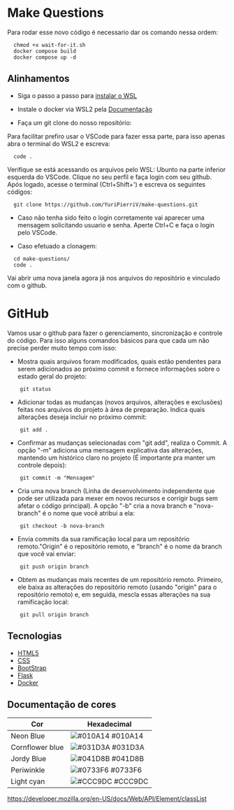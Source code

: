 # Make Questions

  Para rodar esse novo código é necessario dar os comando nessa ordem:
```
  chmod +x wait-for-it.sh
  docker compose build
  docker compose up -d
```


## Alinhamentos

- Siga o passo a passo para [instalar o WSL](https://github.com/codeedu/wsl2-docker-quickstart)
- Instale o docker via WSL2 pela [Documentação](https://docs.docker.com/desktop/install/ubuntu/)

- Faça um git clone do nosso repositório:

Para facilitar prefiro usar o VSCode para fazer essa parte, para isso apenas abra o terminal do WSL2 e escreva:

```
  code .
```
Verifique se está acessando os arquivos pelo WSL: Ubunto na parte inferior esquerda do VSCode. Clique no seu perfil e faça login com seu github. Após logado, acesse o terminal (Ctrl+Shift+') e escreva os seguintes códigos:

```
  git clone https://github.com/YuriPierriV/make-questions.git
```
- Caso não tenha sido feito o login corretamente vai aparecer uma mensagem solicitando usuario e senha. Aperte Ctrl+C e faça o login pelo VSCode.

- Caso efetuado a clonagem:

```
  cd make-questions/
  code .
```
Vai abrir uma nova janela agora já nos arquivos do repositório e vinculado com o github.

# GitHub

Vamos usar o github para fazer o gerenciamento, sincronização e controle do código. Para isso alguns comandos básicos para que cada um não precise perder muito tempo com isso:

- Mostra quais arquivos foram modificados, quais estão pendentes para serem adicionados ao próximo commit e fornece informações sobre o estado geral do projeto:

```
    git status
```

- Adicionar todas as mudanças (novos arquivos, alterações e exclusões) feitas nos arquivos do projeto à área de preparação. Indica quais alterações deseja incluir no próximo commit:

```
    git add .
```

-  Confirmar as mudanças selecionadas com "git add", realiza o Commit. A opção "-m" adiciona uma mensagem explicativa das alterações, mantendo um histórico claro no projeto (É importante pra manter um controle depois):

```
    git commit -m "Mensagem"
```

-  Cria uma nova branch (Linha de desenvolvimento independente que pode ser utilizada para mexer em novos recursos e corrigir bugs sem afetar o código principal). A opção "-b" cria a nova branch e "nova-branch" é o nome que você atribui a ela:

```
    git checkout -b nova-branch
```

-  Envia commits da sua ramificação local para um repositório remoto."Origin" é o repositório remoto, e "branch" é o nome da branch que você vai enviar:

```
    git push origin branch
```

-  Obtem as mudanças mais recentes de um repositório remoto. Primeiro, ele baixa as alterações do repositório remoto (usando "origin" para o repositório remoto) e, em seguida, mescla essas alterações na sua ramificação local:

```
    git pull origin branch
```
## Tecnologias

 - [HTML5](https://htmldog.com/guides/)
 - [CSS](https://htmldog.com/guides/css/)
 - [BootStrap](https://getbootstrap.com/docs/5.3/getting-started/introduction/)
 - [Flask](https://flask.palletsprojects.com/en/3.0.x/)
 - [Docker](https://docs.docker.com/)

## Documentação de cores

| Cor               | Hexadecimal                                                |
| ----------------- | ---------------------------------------------------------------- |
| Neon Blue       | ![#010A14](https://via.placeholder.com/10/010A14?text=+) #010A14 |
| Cornflower blue   | ![#031D3A](https://via.placeholder.com/10/031D3A?text=+) #031D3A |
| Jordy Blue       | ![#041D8B](https://via.placeholder.com/10/041D8B?text=+) #041D8B |
| Periwinkle       | ![#0733F6](https://via.placeholder.com/10/0733F6?text=+) #0733F6 |
| Light cyan       | ![#CCC9DC](https://via.placeholder.com/10/CCC9DC?text=+) #CCC9DC |


https://developer.mozilla.org/en-US/docs/Web/API/Element/classList

